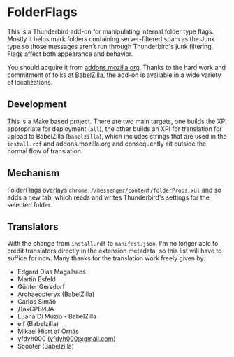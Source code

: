 FolderFlags
===========

This is a Thunderbird add-on for manipulating internal folder type flags.
Mostly it helps mark folders containing server-filtered spam as the Junk
type so those messages aren't run through Thunderbird's junk filtering.
Flags affect both appearance and behavior.

You should acquire it from [addons.mozilla.org][1].  Thanks to the hard
work and commitment of folks at [BabelZilla][2], the add-on is available
in a wide variety of localizations.

Development
-----------

This is a Make based project.  There are two main targets, one builds the
XPI appropriate for deployment (`all`), the other builds an XPI for
translation for upload to BabelZilla (`babelzilla`), which includes strings
that are used in the `install.rdf` and addons.mozilla.org and consequently
sit outside the normal flow of translation.

Mechanism
---------

FolderFlags overlays `chrome://messenger/content/folderProps.xul` and so
adds a new tab, which reads and writes Thunderbird's settings for the
selected folder.

Translators
-----------

With the change from `install.rdf` to `manifest.json`, I'm no longer able to credit translators directly in the extension metadata, so this list will have to suffice for now.  Many thanks for the translation work freely given by:

* Edgard Dias Magalhaes
* Martin Esfeld
* Günter Gersdorf
* Archaeopteryx (BabelZilla)
* Carlos Simão
* ДакСРБИЈА
* Luana Di Muzio - BabelZilla
* elf (Babelzilla)
* Mikael Hiort af Ornäs
* yfdyh000 (yfdyh000@gmail.com)
* Scooter (Babelzilla)

[1]: https://addons.mozilla.org/thunderbird/addon/folderflags/
[2]: http://www.babelzilla.org/
